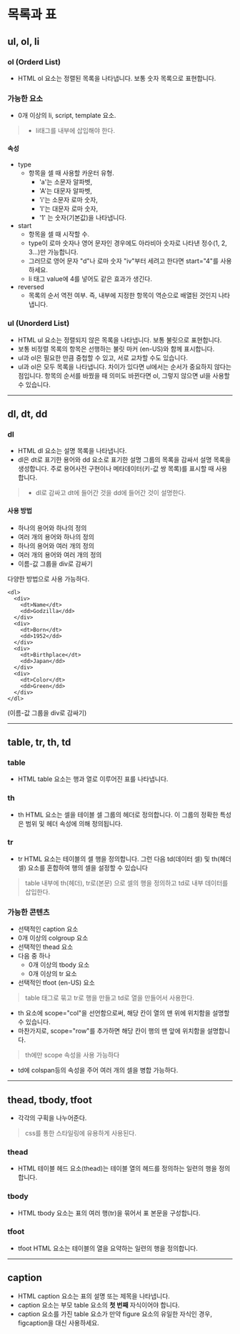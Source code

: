 # 목록과 표

##  ul, ol, li

### ol (Orderd List)

- HTML ol 요소는 정렬된 목록을 나타냅니다. 보통 숫자 목록으로 표현합니다.
### 가능한 요소
- 0개 이상의 li, script, template 요소.
> - li태그를 내부에 삽입해야 한다.

#### 속성

- type
  - 항목을 셀 때 사용할 카운터 유형.
    - 'a'는 소문자 알파벳,
    - 'A'는 대문자 알파벳,
    - 'i'는 소문자 로마 숫자,
    - 'I'는 대문자 로마 숫자,
    - '1' 는 숫자(기본값)을 나타냅니다.
- start
  - 항목을 셀 때 시작할 수. 
  - type이 로마 숫자나 영어 문자인 경우에도 아라비아 숫자로 나타낸 정수(1, 2, 3...)만 가능합니다.
  - 그러므로 영어 문자 "d"나 로마 숫자 "iv"부터 세려고 한다면 start="4"를 사용하세요.
  - li 태그 value에 4를 넣어도 같은 효과가 생긴다.
- reversed
  - 목록의 순서 역전 여부. 즉, 내부에 지정한 항목이 역순으로 배열된 것인지 나타냅니다.

### ul (Unorderd List)

- HTML ul 요소는 정렬되지 않은 목록을 나타냅니다. 보통 불릿으로 표현합니다.
- 보통 비정렬 목록의 항목은 선행하는 불릿 마커 (en-US)와 함께 표시합니다.
- ul과 ol은 필요한 만큼 중첩할 수 있고, 서로 교차할 수도 있습니다.
- ul과 ol은 모두 목록을 나타냅니다. 차이가 있다면 ul에서는 순서가 중요하지 않다는 점입니다. 항목의 순서를 바꿨을 때 의미도 바뀐다면 ol, 그렇지 않으면 ul을 사용할 수 있습니다.
---


## dl, dt, dd

### dl

- HTML dl 요소는 설명 목록을 나타냅니다. 
- dl은 dt로 표기한 용어와 dd 요소로 표기한 설명 그룹의 목록을 감싸서 설명 목록을 생성합니다. 주로 용어사전 구현이나 메타데이터(키-값 쌍 목록)를 표시할 때 사용합니다.
> - dl로 감싸고 dt에 들어간 것을 dd에 들어간 것이 설명한다.

#### 사용 방법
- 하나의 용어와 하나의 정의
- 여러 개의 용어와 하나의 정의
- 하나의 용어와 여러 개의 정의
- 여러 개의 용어와 여러 개의 정의
- 이름-값 그룹을 div로 감싸기

다양한 방법으로 사용 가능하다.
```
<dl>
  <div>
    <dt>Name</dt>
    <dd>Godzilla</dd>
  </div>
  <div>
    <dt>Born</dt>
    <dd>1952</dd>
  </div>
  <div>
    <dt>Birthplace</dt>
    <dd>Japan</dd>
  </div>
  <div>
    <dt>Color</dt>
    <dd>Green</dd>
  </div>
</dl>
```
(이름-값 그룹을 div로 감싸기)

---


## table, tr, th, td

### table
- HTML table 요소는 행과 열로 이루어진 표를 나타냅니다.
### th
- th HTML 요소는 셀을 테이블 셀 그룹의 헤더로 정의합니다. 이 그룹의 정확한 특성은 범위 및 헤더 속성에 의해 정의됩니다.
### tr
- tr HTML 요소는 테이블의 셀 행을 정의합니다. 그런 다음 td(데이터 셀) 및 th(헤더 셀) 요소를 혼합하여 행의 셀을 설정할 수 있습니다
> table 내부에 th(헤더), tr로(본문) 으로 셀의 행을 정의하고 td로 내부 데이터를 삽입한다.  
### 가능한 콘텐츠
- 선택적인 caption 요소
- 0개 이상의 colgroup 요소
- 선택적인 thead 요소
- 다음 중 하나
  - 0개 이상의 tbody 요소
  - 0개 이상의 tr 요소
- 선택적인 tfoot (en-US) 요소
> table 태그로 묶고 tr로 행을 만들고 td로 열을 만들어서 사용한다.  

- th 요소에 scope="col"을 선언함으로써, 해당 칸이 열의 맨 위에 위치함을 설명할 수 있습니다. 
- 마찬가지로, scope="row"를 추가하면 해당 칸이 행의 맨 앞에 위치함을 설명합니다.
> th에만 scope 속성을 사용 가능하다  
- td에 colspan등의 속성을 주어 여러 개의 셀을 병합 가능하다.
---


## thead, tbody, tfoot

- 각각의 구획을 나누어준다. 
> css를 통한 스타일링에 유용하게 사용된다.  

### thead
- HTML 테이블 헤드 요소(thead)는 테이블 열의 헤드를 정의하는 일련의 행을 정의합니다.

### tbody
- HTML tbody 요소는 표의 여러 행(tr)을 묶어서 표 본문을 구성합니다.

### tfoot
- tfoot HTML 요소는 테이블의 열을 요약하는 일련의 행을 정의합니다.
---


## caption

- HTML caption 요소는 표의 설명 또는 제목을 나타냅니다.
- caption 요소는 부모 table 요소의 **첫 번째** 자식이어야 합니다.
- caption 요소를 가진 table 요소가 만약 figure 요소의 유일한 자식인 경우, figcaption을 대신 사용하세요.

